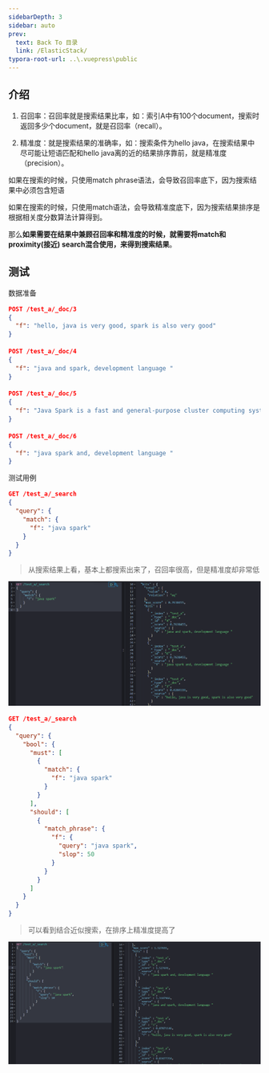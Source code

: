 ```yaml
---
sidebarDepth: 3
sidebar: auto
prev:
  text: Back To 目录
  link: /ElasticStack/
typora-root-url: ..\.vuepress\public
---
```




## 介绍

1. 召回率：召回率就是搜索结果比率，如：索引A中有100个document，搜索时返回多少个document，就是召回率（recall）。

2. 精准度：就是搜索结果的准确率，如：搜索条件为hello java，在搜索结果中尽可能让短语匹配和hello java离的近的结果排序靠前，就是精准度（precision）。

如果在搜索的时候，只使用match phrase语法，会导致召回率底下，因为搜索结果中必须包含短语

如果在搜索的时候，只使用match语法，会导致精准度底下，因为搜索结果排序是根据相关度分数算法计算得到。

那么**如果需要在结果中兼顾召回率和精准度的时候，就需要将match和proximity(接近) search混合使用，来得到搜索结果**。

## 测试

数据准备

```json
POST /test_a/_doc/3
{
  "f": "hello, java is very good, spark is also very good"
}

POST /test_a/_doc/4
{
  "f": "java and spark, development language "
}

POST /test_a/_doc/5
{
  "f": "Java Spark is a fast and general-purpose cluster computing system. It provides high-level APIs in Java, Scala, Python and R, and an optimized engine that supports general execution graphs."
}

POST /test_a/_doc/6
{
  "f": "java spark and, development language "
}

```



测试用例

```json
GET /test_a/_search
{
  "query": {
    "match": {
      "f": "java spark"
    }
  }
}
```

> 从搜索结果上看，基本上都搜索出来了，召回率很高，但是精准度却非常低

![image-20220813022039617](/images/elasticsearch/image-20220813022039617.png)

```json
GET /test_a/_search
{
  "query": {
    "bool": {
      "must": [
        {
          "match": {
            "f": "java spark"
          }
        }
      ],
      "should": [
        {
          "match_phrase": {
            "f": {
              "query": "java spark",
              "slop": 50
            }
          }
        }
      ]
    }
  }
}
```

> 可以看到结合近似搜索，在排序上精准度提高了

![image-20220813022310802](/images/elasticsearch/image-20220813022310802.png)